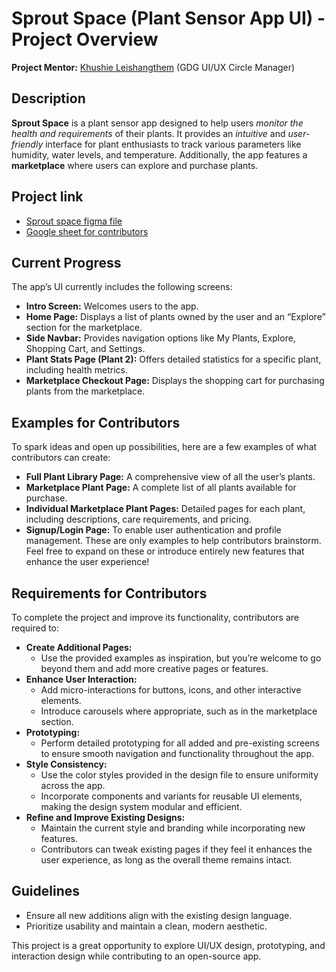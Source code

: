 # Sprout Space (Plant Sensor App UI) - Project Overview
**Project Mentor:** [Khushie Leishangthem](https://github.com/Khushie134) (GDG UI/UX Circle Manager)

## Description
**Sprout Space** is a plant sensor app designed to help users *monitor the health and requirements* of their plants. It provides an *intuitive* and *user-friendly* interface for plant enthusiasts to track various parameters like humidity, water levels, and temperature. Additionally, the app features a **marketplace** where users can explore and purchase plants.

## Project link
- [Sprout space figma file](https://www.figma.com/design/m3QKQ85omXB58GDu8Ou5e9/Sprout-space-App?node-id=4028-44&t=Wrs5PmoAQqjMgvGs-1)
- [Google sheet for contributors](https://docs.google.com/spreadsheets/d/1VveRG1HIYjcPRaIyW5bpQCfzYS1ouoi2LRUUtYpxGL0/edit?usp=sharing)

## Current Progress
The app’s UI currently includes the following screens:
- **Intro Screen:** Welcomes users to the app.
- **Home Page:** Displays a list of plants owned by the user and an “Explore” section for the marketplace.
- **Side Navbar:** Provides navigation options like My Plants, Explore, Shopping Cart, and Settings.
- **Plant Stats Page (Plant 2):** Offers detailed statistics for a specific plant, including health metrics.
- **Marketplace Checkout Page:** Displays the shopping cart for purchasing plants from the marketplace.

## Examples for Contributors
To spark ideas and open up possibilities, here are a few examples of what contributors can create:
- **Full Plant Library Page:** A comprehensive view of all the user’s plants.
- **Marketplace Plant Page:** A complete list of all plants available for purchase.
- **Individual Marketplace Plant Pages:** Detailed pages for each plant, including descriptions, care requirements, and pricing.
- **Signup/Login Page:** To enable user authentication and profile management.
These are only examples to help contributors brainstorm. Feel free to expand on these or introduce entirely new features that enhance the user experience!

## Requirements for Contributors
To complete the project and improve its functionality, contributors are required to:
- **Create Additional Pages:**
  - Use the provided examples as inspiration, but you’re welcome to go beyond them and add more creative pages or features.
- **Enhance User Interaction:**
  - Add micro-interactions for buttons, icons, and other interactive elements.
  - Introduce carousels where appropriate, such as in the marketplace section.
- **Prototyping:**
  - Perform detailed prototyping for all added and pre-existing screens to ensure smooth navigation and functionality throughout the app.
- **Style Consistency:**
  - Use the color styles provided in the design file to ensure uniformity across the app.
  - Incorporate components and variants for reusable UI elements, making the design system modular and efficient.
- **Refine and Improve Existing Designs:**
  - Maintain the current style and branding while incorporating new features.
  - Contributors can tweak existing pages if they feel it enhances the user experience, as long as the overall theme remains intact.

## Guidelines
- Ensure all new additions align with the existing design language.
- Prioritize usability and maintain a clean, modern aesthetic.

This project is a great opportunity to explore UI/UX design, prototyping, and interaction design while contributing to an open-source app.
